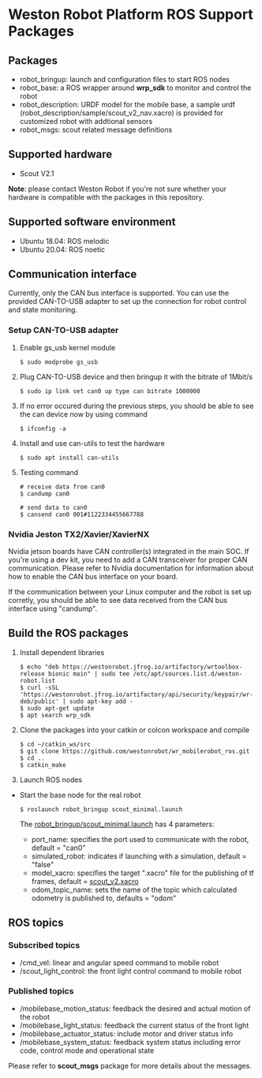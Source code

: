 # Weston Robot Platform ROS Support Packages

## Packages

* robot_bringup: launch and configuration files to start ROS nodes 
* robot_base: a ROS wrapper around **wrp_sdk** to monitor and control the robot
* robot_description: URDF model for the mobile base, a sample urdf (robot_description/sample/scout_v2_nav.xacro) is provided for customized robot with addtional sensors
* robot_msgs: scout related message definitions

## Supported hardware

* Scout V2.1

**Note**: please contact Weston Robot if you're not sure whether your hardware is compatible with the packages in this repository.

## Supported software environment

* Ubuntu 18.04: ROS melodic
* Ubuntu 20.04: ROS noetic

## Communication interface

Currently, only the CAN bus interface is supported. You can use the provided CAN-TO-USB adapter to set up the connection for robot control and state monitoring.

### Setup CAN-TO-USB adapter

1. Enable gs_usb kernel module
   
    ```
    $ sudo modprobe gs_usb
    ```

2. Plug CAN-TO-USB device and then bringup it with the bitrate of 1Mbit/s
   
   ```
   $ sudo ip link set can0 up type can bitrate 1000000
   ```

3. If no error occured during the previous steps, you should be able to see the can device now by using command
   
   ```
   $ ifconfig -a
   ```

4. Install and use can-utils to test the hardware
   
    ```
    $ sudo apt install can-utils
    ```

5. Testing command
   
    ```
    # receive data from can0
    $ candump can0

    # send data to can0
    $ cansend can0 001#1122334455667788
    ```

### Nvidia Jeston TX2/Xavier/XavierNX

Nvidia jetson boards have CAN controller(s) integrated in the main SOC. If you're using a dev kit, you need to add a CAN transceiver for proper CAN communication. Please refer to Nvidia documentation for information about how to enable the CAN bus interface on your board.

If the communication between your Linux computer and the robot is set up corretly, you should be able to see data received from the CAN bus interface using "candump".

## Build the ROS packages

1. Install dependent libraries

    ```
    $ echo "deb https://westonrobot.jfrog.io/artifactory/wrtoolbox-release bionic main" | sudo tee /etc/apt/sources.list.d/weston-robot.list
    $ curl -sSL 'https://westonrobot.jfrog.io/artifactory/api/security/keypair/wr-deb/public' | sudo apt-key add -
    $ sudo apt-get update
    $ apt search wrp_sdk
    ```

2. Clone the packages into your catkin or colcon workspace and compile

    ```
    $ cd ~/catkin_ws/src
    $ git clone https://github.com/westonrobot/wr_mobilerobot_ros.git  
    $ cd ..
    $ catkin_make
    ```

3. Launch ROS nodes
 
* Start the base node for the real robot

    ```
    $ roslaunch robot_bringup scout_minimal.launch
    ```

    The [robot_bringup/scout_minimal.launch](scout_bringup/launch/scout_minimal.launch) has 4 parameters:

    - port_name: specifies the port used to communicate with the robot, default = "can0"
    - simulated_robot: indicates if launching with a simulation, default = "false"
    - model_xacro: specifies the target ".xacro" file for the publishing of tf frames, default = [scout_v2.xacro](scout_base/description/scout_v2.xacro)
    - odom_topic_name: sets the name of the topic which calculated odometry is published to, defaults = "odom"

## ROS topics

### Subscribed topics

- /cmd_vel: linear and angular speed command to mobile robot
- /scout_light_control: the front light control command to mobile robot

### Published topics

- /mobilebase_motion_status: feedback the desired and actual motion of the robot
- /mobilebase_light_status: feedback the current status of the front light
- /mobilebase_actuator_status: include motor and driver status info
- /mobilebase_system_status: feedback system status including error code, control mode and operational state
  
Please refer to **scout_msgs** package for more details about the messages.
